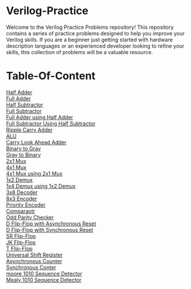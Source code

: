 # Verilog-Practice

Welcome to the Verilog Practice Problems repository! This repository contains a series of practice problems designed to help you improve your Verilog skills. If you are a beginner just getting started with hardware description languages or an experienced developer looking to refine your skills, this collection of problems will be a valuable resource.
<br>

# Table-Of-Content

[Half Adder](https://github.com/VirajTank/Verilog-Practice/tree/main/01_half_adder.) <br>
[Full Adder](https://github.com/VirajTank/Verilog-Practice/tree/main/02_full_adder) <br>
[Half Subtractor](https://github.com/VirajTank/Verilog-Practice/tree/main/03_half_subtractor) <br>
[Full Subtractor](https://github.com/VirajTank/Verilog-Practice/tree/main/04_full_subtractor) <br>
[Full Adder using Half Adder](https://github.com/VirajTank/Verilog-Practice/tree/main/05_fullAdder_using_halfAdder) <br>
[Full Subtractor Using Half Subtractor](https://github.com/VirajTank/Verilog-Practice/tree/main/06_fullSubtractor_using_halfSubtractor) <br>
[Ripple Carry Adder](https://github.com/VirajTank/Verilog-Practice/tree/main/07_ripple_carry_adder) <br>
[ALU](https://github.com/VirajTank/Verilog-Practice/tree/main/08_alu) <br>
[Carry Look Ahead Adder](https://github.com/VirajTank/Verilog-Practice/tree/main/09_carry_look_ahead_adder) <br>
[Binary to Gray](https://github.com/VirajTank/Verilog-Practice/tree/main/10_binary_to_gray) <br>
[Gray to Binary](https://github.com/VirajTank/Verilog-Practice/tree/main/11_gray_to_binary) <br>
[2x1 Mux](https://github.com/VirajTank/Verilog-Practice/tree/main/12_mux_2_1) <br>
[4x1 Mux](https://github.com/VirajTank/Verilog-Practice/tree/main/13_mux_4_1) <br>
[4x1 Mux using 2x1 Mux](https://github.com/VirajTank/Verilog-Practice/tree/main/14_mux_4_1_using_2_1) <br>
[1x2 Demux](https://github.com/VirajTank/Verilog-Practice/tree/main/15_demux_1_2) <br>
[1x4 Demux using 1x2 Demux](https://github.com/VirajTank/Verilog-Practice/tree/main/16_demux_1_4_using_1_2) <br>
[3x8 Decoder](https://github.com/VirajTank/Verilog-Practice/tree/main/17_decoder_3_8) <br>
[8x3 Encoder](https://github.com/VirajTank/Verilog-Practice/tree/main/18_encoder_8_3) <br>
[Priority Encoder](https://github.com/VirajTank/Verilog-Practice/tree/main/19_priority_encoder) <br>
[Comparaotr](https://github.com/VirajTank/Verilog-Practice/tree/main/20_comparator) <br>
[Odd Parity Checker](https://github.com/VirajTank/Verilog-Practice/tree/main/21_odd_parity) <br>
[D Flip-Flop with Asynchronous Reset](https://github.com/VirajTank/Verilog-Practice/tree/main/22_DFF_Asynchronous_reset) <br>
[D Flip-Flop with Synchronous Reset](https://github.com/VirajTank/Verilog-Practice/tree/main/23_DFF_Synchronous_reset) <br>
[SR Flip-Flop](https://github.com/VirajTank/Verilog-Practice/tree/main/24_SR_FF) <br>
[JK Flip-Flop](https://github.com/VirajTank/Verilog-Practice/tree/main/25_JK_FF) <br>
[T Flip-Flop](https://github.com/VirajTank/Verilog-Practice/tree/main/26_T_FF) <br>
[Universal Shift Register](https://github.com/VirajTank/Verilog-Practice/tree/main/27_Universal_shift_register) <br>
[Asynchronous Counter](https://github.com/VirajTank/Verilog-Practice/tree/main/28_asynchronous_counter) <br>
[Synchronous Conter](https://github.com/VirajTank/Verilog-Practice/tree/main/29_synchronous_counter) <br>
[moore 1010 Sequence Detector](https://github.com/VirajTank/Verilog-Practice/tree/main/30_moore_1010_sequence_detector) <br>
[Mealy 1010 Sequence Detector](https://github.com/VirajTank/Verilog-Practice/tree/main/31_mealy_1010_sequence_detector) <br>



